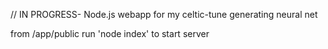 // IN PROGRESS- Node.js webapp for my celtic-tune generating neural net

from /app/public run 'node index' to start server
